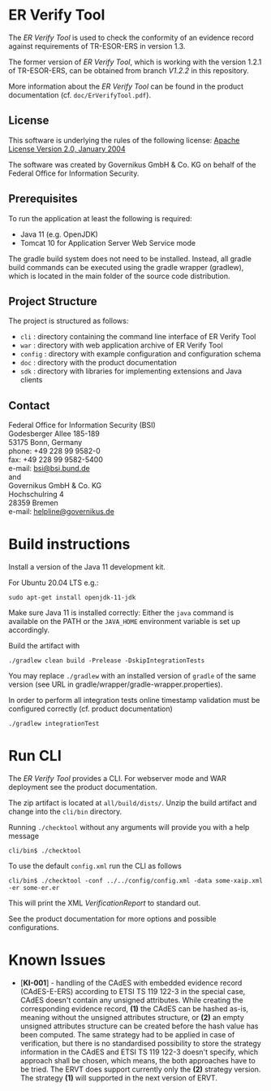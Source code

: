 # ER Verify Tool

The _ER Verify Tool_ is used to check the conformity of an evidence record against requirements
of TR-ESOR-ERS in version 1.3.

The former version of _ER Verify Tool_, which is working with the version 1.2.1 of TR-ESOR-ERS, can be obtained from branch _V1.2.2_ in this repository.

More information about the _ER Verify Tool_ can be found in the product documentation (cf. `doc/ErVerifyTool.pdf`).

## License

This software is underlying the rules of the following license:
[Apache License Version 2.0, January 2004](http://www.apache.org/licenses/LICENSE-2.0.txt)

The software was created by Governikus GmbH & Co. KG on behalf of the Federal Office for Information Security.

## Prerequisites

To run the application at least the following is required:

- Java 11 (e.g. OpenJDK)
- Tomcat 10 for Application Server Web Service mode

The gradle build system does not need to be installed.
Instead, all gradle build commands can be executed using the gradle wrapper (gradlew), which is located in
the main folder of the source code distribution.

## Project Structure

The project is structured as follows:

- `cli`       : directory containing the command line interface of ER Verify Tool
- `war`       : directory with web application archive of ER Verify Tool
- `config`    : directory with example configuration and configuration schema
- `doc`       : directory with the product documentation
- `sdk`       : directory with libraries for implementing extensions and Java clients

## Contact

Federal Office for Information Security (BSI)<br>
Godesberger Allee 185-189<br>
53175 Bonn, Germany<br>
phone: +49 228 99 9582-0<br>
fax: +49 228 99 9582-5400<br>
e-mail: bsi@bsi.bund.de<br>
and<br>
Governikus GmbH & Co. KG<br>
Hochschulring 4<br>
28359 Bremen<br>
e-mail: helpline@governikus.de

# Build instructions

Install a version of the Java 11 development kit.

For Ubuntu 20.04 LTS e.g.:

```
sudo apt-get install openjdk-11-jdk
```

Make sure Java 11 is installed correctly:
Either the `java` command is available on the PATH or the `JAVA_HOME` environment variable is set up accordingly.

Build the artifact with

```
./gradlew clean build -Prelease -DskipIntegrationTests
```

You may replace `./gradlew` with an installed version of `gradle` of the same version (see URL in
gradle/wrapper/gradle-wrapper.properties).

In order to perform all integration tests online timestamp validation must be configured correctly (cf. product
documentation)

```
./gradlew integrationTest
```

# Run CLI

The *ER Verify Tool* provides a CLI. For webserver mode and WAR deployment see the product documentation.

The zip artifact is located at `all/build/dists/`. Unzip the build artifact and change into the `cli/bin` directory.

Running `./checktool` without any arguments will provide you with a help message

```
cli/bin$ ./checktool
```

To use the default `config.xml` run the CLI as follows

```
cli/bin$ ./checktool -conf ../../config/config.xml -data some-xaip.xml -er some-er.er
```

This will print the XML *VerificationReport* to standard out.

See the product documentation for more options and possible configurations.

# Known Issues

* [**KI-001**] - handling of the CAdES with embedded evidence record (CAdES-E-ERS) according to ETSI TS 119 122-3 in the special case, CAdES doesn't contain any unsigned attributes. While creating the corresponding evidence record, **(1)** the CAdES can be hashed as-is, meaning without the unsigned attributes structure, or **(2)** an empty unsigned attributes structure can be created before the hash value has been computed. The same strategy had to be applied in case of verification, but there is no standardised possibility to store the strategy information in the CAdES and ETSI TS 119 122-3 doesn't specify, which approach shall be chosen, which means, the both approaches have to be tried. The ERVT does support currently only the **(2)** strategy version. The strategy **(1)** will supported in the next version of ERVT.